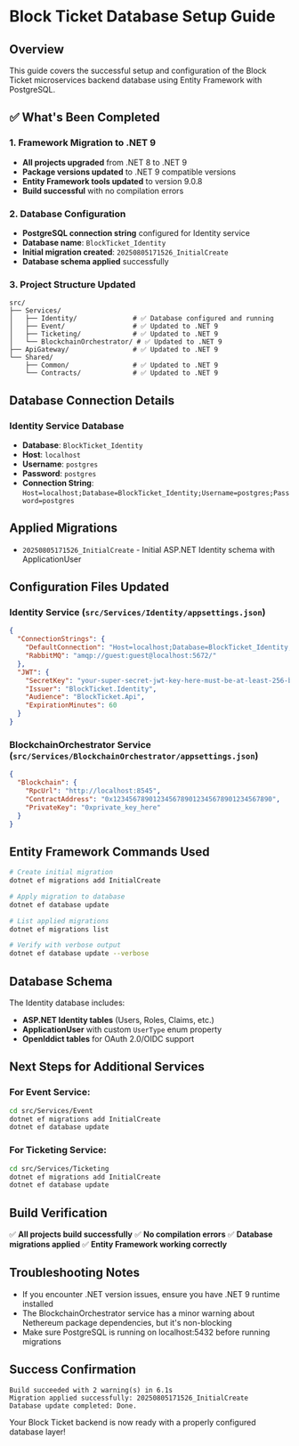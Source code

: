 # Block Ticket Database Setup Guide

## Overview
This guide covers the successful setup and configuration of the Block Ticket microservices backend database using Entity Framework with PostgreSQL.

## ✅ What's Been Completed

### 1. Framework Migration to .NET 9
- **All projects upgraded** from .NET 8 to .NET 9
- **Package versions updated** to .NET 9 compatible versions
- **Entity Framework tools updated** to version 9.0.8
- **Build successful** with no compilation errors

### 2. Database Configuration
- **PostgreSQL connection string** configured for Identity service
- **Database name**: `BlockTicket_Identity`
- **Initial migration created**: `20250805171526_InitialCreate`
- **Database schema applied** successfully

### 3. Project Structure Updated
```
src/
├── Services/
│   ├── Identity/              # ✅ Database configured and running
│   ├── Event/                 # ✅ Updated to .NET 9
│   ├── Ticketing/             # ✅ Updated to .NET 9
│   └── BlockchainOrchestrator/ # ✅ Updated to .NET 9
├── ApiGateway/                # ✅ Updated to .NET 9
└── Shared/
    ├── Common/                # ✅ Updated to .NET 9
    └── Contracts/             # ✅ Updated to .NET 9
```

## Database Connection Details

### Identity Service Database
- **Database**: `BlockTicket_Identity`
- **Host**: `localhost`
- **Username**: `postgres`
- **Password**: `postgres`
- **Connection String**: `Host=localhost;Database=BlockTicket_Identity;Username=postgres;Password=postgres`

## Applied Migrations
- `20250805171526_InitialCreate` - Initial ASP.NET Identity schema with ApplicationUser

## Configuration Files Updated

### Identity Service (`src/Services/Identity/appsettings.json`)
```json
{
  "ConnectionStrings": {
    "DefaultConnection": "Host=localhost;Database=BlockTicket_Identity;Username=postgres;Password=postgres",
    "RabbitMQ": "amqp://guest:guest@localhost:5672/"
  },
  "JWT": {
    "SecretKey": "your-super-secret-jwt-key-here-must-be-at-least-256-bits",
    "Issuer": "BlockTicket.Identity",
    "Audience": "BlockTicket.Api",
    "ExpirationMinutes": 60
  }
}
```

### BlockchainOrchestrator Service (`src/Services/BlockchainOrchestrator/appsettings.json`)
```json
{
  "Blockchain": {
    "RpcUrl": "http://localhost:8545",
    "ContractAddress": "0x1234567890123456789012345678901234567890",
    "PrivateKey": "0xprivate_key_here"
  }
}
```

## Entity Framework Commands Used

```bash
# Create initial migration
dotnet ef migrations add InitialCreate

# Apply migration to database
dotnet ef database update

# List applied migrations
dotnet ef migrations list

# Verify with verbose output
dotnet ef database update --verbose
```

## Database Schema
The Identity database includes:
- **ASP.NET Identity tables** (Users, Roles, Claims, etc.)
- **ApplicationUser** with custom `UserType` enum property
- **OpenIddict tables** for OAuth 2.0/OIDC support

## Next Steps for Additional Services

### For Event Service:
```bash
cd src/Services/Event
dotnet ef migrations add InitialCreate
dotnet ef database update
```

### For Ticketing Service:
```bash
cd src/Services/Ticketing
dotnet ef migrations add InitialCreate
dotnet ef database update
```

## Build Verification
✅ **All projects build successfully**
✅ **No compilation errors**
✅ **Database migrations applied**
✅ **Entity Framework working correctly**

## Troubleshooting Notes
- If you encounter .NET version issues, ensure you have .NET 9 runtime installed
- The BlockchainOrchestrator service has a minor warning about Nethereum package dependencies, but it's non-blocking
- Make sure PostgreSQL is running on localhost:5432 before running migrations

## Success Confirmation
```
Build succeeded with 2 warning(s) in 6.1s
Migration applied successfully: 20250805171526_InitialCreate
Database update completed: Done.
```

Your Block Ticket backend is now ready with a properly configured database layer!
